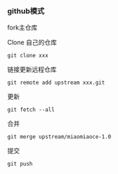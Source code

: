 ### github模式


fork主仓库

Clone 自己的仓库

```
git clone xxx
```

链接更新远程仓库

```
git remote add upstream xxx.git
```

更新

```
git fetch --all 
```

合并

```
git merge upstream/miaomiaoce-1.0
```

提交

```
git push
```
